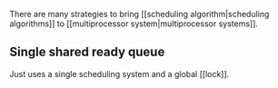 There are many strategies to bring [[scheduling algorithm|scheduling algorithms]] to [[multiprocessor system|multiprocessor systems]].

## Single shared ready queue
Just uses a single scheduling system and a global [[lock]].

